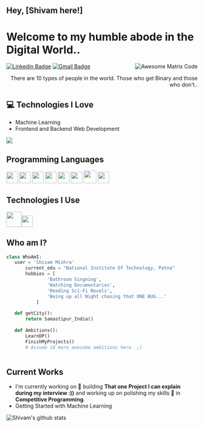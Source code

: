 ## Hey, [Shivam here!]

<h1>Welcome to my humble abode in the Digital World..</h1> 

<img src = 'https://github.com/MarikIshtar007/MarikIshtar007/blob/master/images/matrix.gif' alt = 'Awesome Matrix Code' align='right'/>

[![Linkedin Badge](https://img.shields.io/badge/-shivam?style=flat-square&logo=Linkedin&logoColor=white&link=https://www.linkedin.com/in/shivam-mishra-02324a157)](https://www.linkedin.com/in/shivam-mishra-02324a157) [![Gmail Badge](https://img.shields.io/badge/-shivam318@gmail.com-c14438?style=flat-square&logo=Gmail&logoColor=white&link=mailto:shivam318@gmail.com)](mailto:shivam318@gmail.com) 

<div style="text-align: right">There are 10 types of people in the world. Those who get Binary and those who don't.. </div>

## :computer: Technologies I Love
* Machine Learning
* Frontend and Backend Web Development

<img src = "https://github-readme-stats.vercel.app/api/top-langs/?username=MarikIshtar007&layout=compact">

## Programming Languages
<img src = 'https://github.com/MarikIshtar007/MarikIshtar007/blob/master/images/c-original.svg' width='30'/> <img src = 'https://github.com/MarikIshtar007/MarikIshtar007/blob/master/images/cpp.svg' width='30'/> <img src = 'https://github.com/MarikIshtar007/MarikIshtar007/blob/master/images/python2.png' height='30'/>  <img src = 'https://github.com/MarikIshtar007/MarikIshtar007/blob/master/images/html.svg' width='30'/> <img src = 'https://github.com/MarikIshtar007/MarikIshtar007/blob/master/images/css.svg' width='30'/> <img src = 'https://github.com/MarikIshtar007/MarikIshtar007/blob/master/images/js.svg' width='30'/> <img src = 'https://github.com/MarikIshtar007/MarikIshtar007/blob/master/images/bootstrap.svg' width='33'/>
 <img src = 'https://github.com/MarikIshtar007/MarikIshtar007/blob/master/images/sql.svg' width='30'/> 
 
 ## Technologies I Use
 <img src = 'https://github.com/MarikIshtar007/MarikIshtar007/blob/master/images/django.svg' height='40'/><img src = 'https://github.com/MarikIshtar007/MarikIshtar007/blob/master/images/git.svg' width='30'/>
 
 ## Who am I?
 ```python
 class WhoAmI:
 	user = 'Shivam Mishra'
		current_edu = "National Institute Of Technology, Patna"
		hobbies = [
				'Bathroom Singning',
				'Watching Documentaries',
				'Reading Sci-Fi Novels',
				'Being up all Night chasing that ONE BUG...'
			]
	
	def getCity():
		return Samastipur_India()
	
	def Ambitions():
		LearnDP()
		FinishMyProjects()
		# Assume 10 more awesome ambitions here  ;)
	
 ```
 
## Current Works
 * I'm currently working on 🔭 building **That one Project I can explain during my interview :))** and working up on polishing my skills 🌱 in **Competitive Programming**.
 * Getting Started with Machine Learning

![Shivam's github stats](https://github-readme-stats.vercel.app/api?username=shm-318&show_icons=true&hide=[%22issues%22])
 
 
